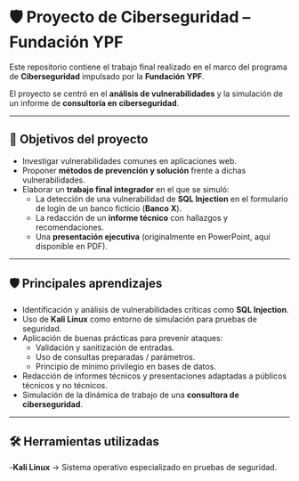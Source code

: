 # 🛡️ Proyecto de Ciberseguridad – Fundación YPF 

Este repositorio contiene el trabajo final realizado en el marco del programa de **Ciberseguridad** impulsado por la **Fundación YPF**.  

El proyecto se centró en el **análisis de vulnerabilidades** y la simulación de un informe de **consultoría en ciberseguridad**.  

---

## 📌 Objetivos del proyecto  

- Investigar vulnerabilidades comunes en aplicaciones web.  
- Proponer **métodos de prevención y solución** frente a dichas vulnerabilidades.  
- Elaborar un **trabajo final integrador** en el que se simuló:  
  - La detección de una vulnerabilidad de **SQL Injection** en el formulario de login de un banco ficticio (**Banco X**).  
  - La redacción de un **informe técnico** con hallazgos y recomendaciones.  
  - Una **presentación ejecutiva** (originalmente en PowerPoint, aquí disponible en PDF).    

---

## 🛡️ Principales aprendizajes  

- Identificación y análisis de vulnerabilidades críticas como **SQL Injection**.
- Uso de **Kali Linux** como entorno de simulación para pruebas de seguridad.  
- Aplicación de buenas prácticas para prevenir ataques:  
  - Validación y sanitización de entradas.  
  - Uso de consultas preparadas / parámetros.  
  - Principio de mínimo privilegio en bases de datos.  
- Redacción de informes técnicos y presentaciones adaptadas a públicos técnicos y no técnicos.  
- Simulación de la dinámica de trabajo de una **consultora de ciberseguridad**.  

---

## 🛠️ Herramientas utilizadas  

-**Kali Linux** → Sistema operativo especializado en pruebas de seguridad.  
